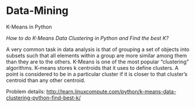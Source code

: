 # Data-Mining
K-Means in Python

*How to do K-Means Data Clustering in Python and Find the best K?*

A very common task in data analysis is that of grouping a set of objects into subsets such that all elements within a group are more similar among them than they are to the others. K-Means is one of the most popular “clustering” algorithms. K-means stores k centroids that it uses to define clusters. A point is considered to be in a particular cluster if it is closer to that cluster’s centroid than any other centroid.

Problem details: http://learn.linuxcompute.com/python/k-means-data-clustering-python-find-best-k/
